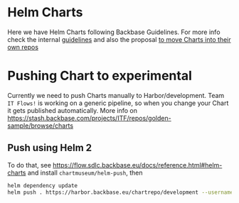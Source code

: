 # Helm Charts

Here we have Helm Charts following Backbase Guidelines. For more info check the 
internal [guidelines](https://backbase.atlassian.net/wiki/spaces/GUIL/pages/1820691788/Helm+Charts) and also the proposal [to move Charts into 
 their own repos](https://backbase.atlassian.net/wiki/spaces/GUIL/pages/2652209206/Move+Helm+Charts+next+to+the+code)

# Pushing Chart to experimental

Currently we need to push Charts manually to Harbor/development. Team `IT Flows!` is working on a generic pipeline, so 
when you change your Chart it gets published automatically. More info on https://stash.backbase.com/projects/ITF/repos/golden-sample/browse/charts

## Push using Helm 2
To do that, see https://flow.sdlc.backbase.eu/docs/reference.html#helm-charts and install `chartmuseum/helm-push`, then
 
```bash 
helm dependency update
helm push . https://harbor.backbase.eu/chartrepo/development --username=your_username  --password="your_password"
```
